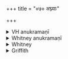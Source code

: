 +++
title = "०७० अघ्न्याः"

+++

<details><summary>VH anukramaṇī</summary>

अघ्न्याः।  
१-३ काङ्कायनः। अघ्न्याः। जगती।
</details>

<details><summary>Whitney anukramaṇī</summary>

[Kān̄kāyana.—āghnyam. jāgatam.]
</details>



<details><summary>Whitney</summary>

### Comment
Not found in Pāipp. Used by Kāuś. (41. 18) in a rite for producing mutual attachment between cow and calf.


### Translations
Translated: Grill, 65, 165; Griffith, i. 283; Bloomfield, 144, 493.
</details>

<details><summary>Griffith</summary>

A benediction on cow and calf
</details>
